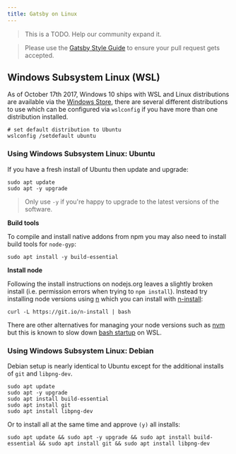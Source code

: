 ```yaml
---
title: Gatsby on Linux
---
```


> This is a TODO. Help our community expand it.

> Please use the [Gatsby Style Guide](/contributing/gatsby-style-guide) to ensure your pull request gets accepted.

## Windows Subsystem Linux (WSL)

As of October 17th 2017, Windows 10 ships with WSL and Linux distributions are available via the [Windows Store], there are several different distributions to use which can be configured via `wslconfig` if you have more than one distribution installed.

```shell
# set default distribution to Ubuntu
wslconfig /setdefault ubuntu
```

### Using Windows Subsystem Linux: Ubuntu

If you have a fresh install of Ubuntu then update and upgrade:

```shell
sudo apt update
sudo apt -y upgrade
```

> Only use `-y` if you're happy to upgrade to the latest versions of the software.

**Build tools**

To compile and install native addons from npm you may also need to install build tools for `node-gyp`:

```shell
sudo apt install -y build-essential
```

**Install node**

Following the install instructions on nodejs.org leaves a slightly broken install (i.e. permission errors when trying to `npm install`). Instead try installing node versions using [n] which you can install with [n-install]:

```shell
curl -L https://git.io/n-install | bash
```

There are other alternatives for managing your node versions such as [nvm] but this is known to slow down [bash startup] on WSL.

### Using Windows Subsystem Linux: Debian

Debian setup is nearly identical to Ubuntu except for the additional installs of `git` and `libpng-dev`.

```shell
sudo apt update
sudo apt -y upgrade
sudo apt install build-essential
sudo apt install git
sudo apt install libpng-dev
```

Or to install all at the same time and approve `(y)` all installs:

```shell
sudo apt update && sudo apt -y upgrade && sudo apt install build-essential && sudo apt install git && sudo apt install libpng-dev
```

<!-- links -->

[windows store]: https://www.microsoft.com/en-us/store/p/ubuntu/9nblggh4msv6
[n]: https://github.com/tj/n
[n-install]: https://github.com/mklement0/n-install
[nvm]: https://github.com/creationix/nvm
[bash startup]: https://github.com/Microsoft/WSL/issues/776#issuecomment-266112578
